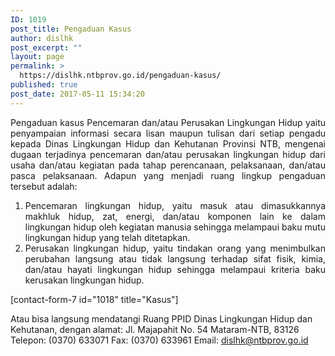 ```yaml
---
ID: 1019
post_title: Pengaduan Kasus
author: dislhk
post_excerpt: ""
layout: page
permalink: >
  https://dislhk.ntbprov.go.id/pengaduan-kasus/
published: true
post_date: 2017-05-11 15:34:20
---
```

<p style="text-align: justify;">Pengaduan kasus Pencemaran dan/atau Perusakan Lingkungan Hidup yaitu penyampaian informasi secara lisan maupun tulisan dari setiap pengadu kepada Dinas Lingkungan Hidup dan Kehutanan Provinsi NTB, mengenai dugaan terjadinya pencemaran dan/atau perusakan lingkungan hidup dari usaha dan/atau kegiatan pada tahap perencanaan, pelaksanaan, dan/atau pasca pelaksanaan. Adapun yang menjadi ruang lingkup pengaduan tersebut adalah:</p>

<ol>
 	<li style="text-align: justify;">Pencemaran lingkungan hidup, yaitu masuk atau dimasukkannya makhluk hidup, zat, energi, dan/atau komponen lain ke dalam lingkungan hidup oleh kegiatan manusia sehingga melampaui baku mutu lingkungan hidup yang telah ditetapkan.</li>
 	<li style="text-align: justify;">Perusakan lingkungan hidup, yaitu tindakan orang yang menimbulkan perubahan langsung atau tidak langsung terhadap sifat fisik, kimia, dan/atau hayati lingkungan hidup sehingga melampaui kriteria baku kerusakan lingkungan hidup.</li>
</ol>
<p style="text-align: justify;">[contact-form-7 id="1018" title="Kasus"]</p>

Atau bisa langsung mendatangi Ruang PPID Dinas Lingkungan Hidup dan Kehutanan, dengan alamat:
Jl. Majapahit No. 54
Mataram-NTB, 83126
Telepon: (0370) 633071
Fax: (0370) 633961
Email: dislhk@ntbprov.go.id